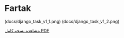 # Fartak
(docs/django_task_v1_1.png)
(docs/django_task_v1_2.png)

[مشاهده نسخه کامل PDF](docs/myfile.pdf)
